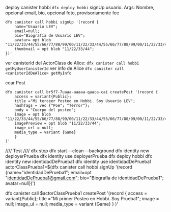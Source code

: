 deploy canister hobbi
```dfx deploy hobbi```
signUp usuario. Args: Nombre, opcional email, bio, opcional foto, provisoriamente fee
```
dfx canister call hobbi signUp '(record {
    name="Usuario LEV"; 
    email=null; 
    bio="Biografía de Usuario LEV"; 
    avatar= opt blob "11/22/33/44/55/66/77/88/99/00/11/22/33/44/55/66/77/88/99/00/11/22/33/44/55/66/77/88/99/00/";
    thumbnail = opt blob "11/22/33/44";
})'

```
ver canisterId del ActorClass de Alice:
```dfx canister call hobbi getMyUserCanisterId```
ver info de Alice
```dfx canister call <canisterIdDeAlice> getMyInfo```

cear Post
```
dfx canister call br5f7-7uaaa-aaaaa-qaaca-cai createPost '(record {
    access = variant{Public};
    title ="Mi terceer Posteo en Hobbi. Soy Usuario LEV";
    hashTags = vec {"Poe"; "Terror"};
    body = "Cuerpo del posteo";
    image = opt blob "11/22/33/44/55/66/77/88/99/00/11/22/33/44/55/66/77/88/99/00/11/22/33/44/55/66/77/88/99/00/";
    imagePreview = opt blob "11/22/33/44";
    image_url = null;
    media_type = variant {Game}
    }
)'

```


//// Test ////
dfx stop
dfx start --clean --background
dfx identity new deployerPrueba
dfx identity use deployerPrueba
dfx deploy hobbi
dfx identity new identidadDePrueba1
dfx identity use identidadDePrueba1
actorClassPrueba1=$(dfx canister call hobbi signUp '(record {name="identidadDePrueba1"; email=opt "identidadDePrueba1@gmail.com"; bio="Biografía de identidadDePrueba1"; avatar=null})')

dfx canister call $actorClassPrueba1 createPost '(record {
        access = variant{Public};
        title ="Mi primer Posteo en Hobbi. Soy Prueba1";
        image = null;
        image_ul = null;
        media_type = variant {Game}
    }
)'


